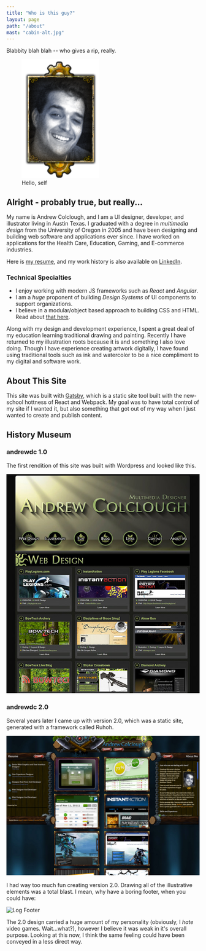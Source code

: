 ```yaml
---
title: "Who is this guy?"
layout: page
path: "/about"
mast: "cabin-alt.jpg"
---
```


Blabbity blah blah -- who gives a rip, really.

<figure class="floatRight">
<img style="height: 310px;" src="./me.png" alt="Andrew Colclough">
<figcaption>Hello, self</figcaption>
</figure>

## Alright - probably true, but really...

My name is Andrew Colclough, and I am a UI designer, developer, and illustrator living in Austin Texas. I graduated with a degree in _multimedia design_ from the University of Oregon in 2005 and have been designing and building web software and applications ever since. I have worked on applications for the Health Care, Education, Gaming, and E-commerce industries.

Here is [my resume](https://docs.google.com/document/d/1PfFxQgbXlFGRd_xbFDfXSMPG8BSVwuSlZfKVpsGmPkw/edit?usp=sharing), and my work history is also available on [LinkedIn](https://www.linkedin.com/in/andrewdc).

### Technical Specialties

* I enjoy working with modern JS frameworks such as _React_ and _Angular_. 
* I am a _huge_ proponent of building _Design Systems_ of UI components to support organizations. 
* I believe in a modular/object based approach to building CSS and HTML. Read about [that here](/objects-in-space/).

Along with my design and development experience, I spent a great deal of my education learning traditional drawing and painting. Recently I have returned to my illustration roots because it is and something I also love doing. Though I have experience creating artwork digitally, I have found using traditional tools such as ink and watercolor to be a nice compliment to my digital and software work.


<h2 class="recent-header"><span>About This Site</span></h2>

This site was built with [Gatsby](https://github.com/gatsbyjs/gatsby), which is a static site tool built with the new-school hottness of React and Webpack. My goal was to have total control of my site if I wanted it, but also something that got out of my way when I just wanted to create and publish content. 

<h2 class="recent-header"><span>History Museum</span></h2>

### andrewdc 1.0

The first rendition of this site was built with Wordpress and looked like this. 

![andrewdc 1.0](./adc1-full.jpg)

### andrewdc 2.0

Several years later I came up with version 2.0, which was a static site, generated with a framework called Ruhoh.

![andrewdc 2.0](./adc2.jpg)

I had way too much fun creating  version 2.0. Drawing all of the illustrative elements was a total blast. I mean, why have a boring footer, when you could have:

![Log Footer](../log-footer.gif)

The 2.0 design carried a huge amount of my personality (obviously, I _hate_ video games. Wait...what?), however I believe it was weak in it's overall purpose. Looking at this now, I think the same feeling could have been conveyed in a less direct way.
